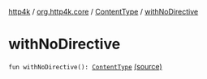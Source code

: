 [http4k](../../index.md) / [org.http4k.core](../index.md) / [ContentType](index.md) / [withNoDirective](./with-no-directive.md)

# withNoDirective

`fun withNoDirective(): `[`ContentType`](index.md) [(source)](https://github.com/http4k/http4k/blob/master/http4k-core/src/main/kotlin/org/http4k/core/ContentType.kt#L7)